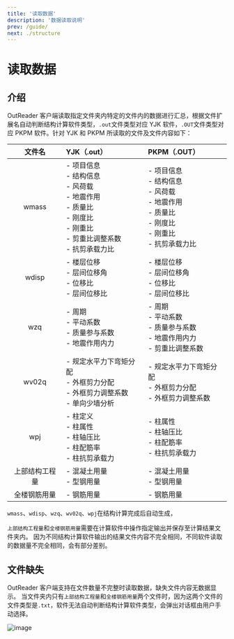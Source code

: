```yaml
---
title: '读取数据'
description: '数据读取说明'
prev: /guide/
next: ./structure
---
```


# 读取数据

## 介绍

OutReader 客户端读取指定文件夹内特定的文件内的数据进行汇总，根据文件扩展名自动判断结构计算软件类型，`.out`文件类型对应 YJK 软件，`.OUT`文件类型对应 PKPM 软件。针对 YJK 和 PKPM 所读取的文件及文件内容如下：

|     文件名     | YJK（.out）                                                                                                                                  | PKPM（.OUT）                                                                                                           |
| :------------: | :------------------------------------------------------------------------------------------------------------------------------------------- | :--------------------------------------------------------------------------------------------------------------------- |
|     wmass      | - 项目信息 <br> - 结构信息 <br> - 风荷载 <br> - 地震作用 <br> - 质量比 <br> - 刚度比 <br> - 刚重比 <br> - 剪重比调整系数 <br> - 抗剪承载力比 | - 项目信息 <br> - 结构信息 <br> - 风荷载 <br> - 地震作用 <br> - 质量比 <br> - 刚度比 <br> - 刚重比 <br> - 抗剪承载力比 |
|     wdisp      | - 楼层位移 <br> - 层间位移角 <br> - 位移比 <br> - 层间位移比                                                                                 | - 楼层位移 <br> - 层间位移角 <br> - 位移比 <br> - 层间位移比                                                           |
|      wzq       | - 周期 <br> - 平动系数 <br> - 质量参与系数 <br> - 地震作用内力                                                                               | - 周期 <br> - 平动系数 <br> - 质量参与系数 <br> - 地震作用内力 <br> - 剪重比调整系数                                   |
|     wv02q      | - 规定水平力下弯矩分配 <br> - 外框剪力分配 <br> - 外框剪力调整系数 <br> - 单向少墙分析                                                       | - 规定水平力下弯矩分配 <br> - 外框剪力分配 <br> - 外框剪力调整系数                                                     |
|      wpj       | - 柱定义 <br> - 柱属性 <br> - 柱轴压比 <br> - 柱配筋率 <br> - 柱抗剪承载力                                                                   | - 柱属性 <br> - 柱轴压比 <br> - 柱配筋率 <br> - 柱抗剪承载力                                                           |
| 上部结构工程量 | - 混凝土用量 <br> - 型钢用量                                                                                                                 | - 混凝土用量 <br> - 型钢用量                                                                                           |
|  全楼钢筋用量  | - 钢筋用量                                                                                                                                   | - 钢筋用量                                                                                                             |

`wmass`、`wdisp`、`wzq`、`wv02q`、`wpj`在结构计算完成后自动生成，

`上部结构工程量`和`全楼钢筋用量`需要在计算软件中操作指定输出并保存至计算结果文件夹内。
因为不同结构计算软件输出的结果文件内容不完全相同，不同软件读取的数据量不完全相同，会有部分差别。

## 文件缺失

OutReader 客户端支持在文件数量不完整时读取数据，缺失文件内容无数据显示。
当文件夹内只有`上部结构工程量`和`全楼钢筋用量`两个文件时，因为这两个文件的文件类型是`.txt`，软件无法自动判断结构计算软件类型，会弹出对话框由用户手动选择。

![image](/outreaderjs/extract/lackFiles.png)
